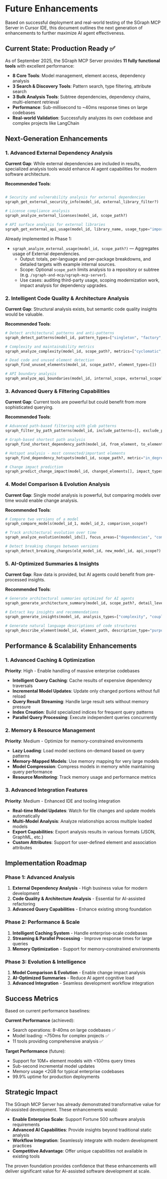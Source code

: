 # Future Enhancements

Based on successful deployment and real-world testing of the SGraph MCP Server in Cursor IDE, this document outlines the next generation of enhancements to further maximize AI agent effectiveness.

## Current State: Production Ready ✅

As of September 2025, the SGraph MCP Server provides **11 fully functional tools** with excellent performance:

- **8 Core Tools**: Model management, element access, dependency analysis
- **3 Search & Discovery Tools**: Pattern search, type filtering, attribute search  
- **3 Bulk Analysis Tools**: Subtree dependencies, dependency chains, multi-element retrieval
- **Performance**: Sub-millisecond to ~40ms response times on large codebases
- **Real-world Validation**: Successfully analyzes its own codebase and complex projects like LangChain

## Next-Generation Enhancements

### 1. Advanced External Dependency Analysis

**Current Gap**: While external dependencies are included in results, specialized analysis tools would enhance AI agent capabilities for modern software architecture.

**Recommended Tools**:
```python

# Security and vulnerability analysis for external dependencies
sgraph_get_external_security_info(model_id, external_library_filter?)

# License compliance analysis
sgraph_analyze_external_licenses(model_id, scope_path?)

# API surface analysis for external libraries
sgraph_get_external_api_usage(model_id, library_name, usage_type="import|call|inherit")
```

Already implemented in Phase 1:

- `sgraph_analyze_external_usage(model_id, scope_path?)` — Aggregates usage of External dependencies.
  - Output: totals, per-language and per-package breakdowns, and detailed targets with example internal sources.
  - Scope: Optional `scope_path` limits analysis to a repository or subtree (e.g. `/sgraph-and-mcp/sgraph-mcp-server`).
  - Use cases: auditing third-party usage, scoping modernization work, impact analysis for dependency upgrades.

### 2. Intelligent Code Quality & Architecture Analysis

**Current Gap**: Structural analysis exists, but semantic code quality insights would be valuable.

**Recommended Tools**:
```python
# Detect architectural patterns and anti-patterns
sgraph_detect_patterns(model_id, pattern_types=["singleton", "factory", "observer", "circular_deps"])

# Complexity and maintainability metrics
sgraph_analyze_complexity(model_id, scope_path?, metrics=["cyclomatic", "cognitive", "coupling"])

# Dead code and unused element detection
sgraph_find_unused_elements(model_id, scope_path?, element_types=[])

# API boundary analysis
sgraph_analyze_api_boundaries(model_id, internal_scope, external_scope?)
```

### 3. Advanced Query & Filtering Capabilities

**Current Gap**: Current tools are powerful but could benefit from more sophisticated querying.

**Recommended Tools**:
```python
# Advanced path-based filtering with glob patterns
sgraph_filter_by_path_patterns(model_id, include_patterns=[], exclude_patterns=[], element_types=[])

# Graph-based shortest path analysis
sgraph_find_shortest_dependency_path(model_id, from_element, to_element, max_depth?)

# Hotspot analysis - most connected/important elements
sgraph_find_dependency_hotspots(model_id, scope_path?, metric="in_degree|out_degree|betweenness")

# Change impact prediction
sgraph_predict_change_impact(model_id, changed_elements[], impact_types=["direct", "transitive", "test"])
```

### 4. Model Comparison & Evolution Analysis

**Current Gap**: Single model analysis is powerful, but comparing models over time would enable change analysis.

**Recommended Tools**:
```python
# Compare two versions of a model
sgraph_compare_models(model_id_1, model_id_2, comparison_scope?)

# Track architectural evolution over time
sgraph_analyze_evolution(model_ids[], focus_areas=["dependencies", "complexity", "patterns"])

# Detect breaking changes between versions
sgraph_detect_breaking_changes(old_model_id, new_model_id, api_scope?)
```

### 5. AI-Optimized Summaries & Insights

**Current Gap**: Raw data is provided, but AI agents could benefit from pre-processed insights.

**Recommended Tools**:
```python
# Generate architectural summaries optimized for AI agents
sgraph_generate_architecture_summary(model_id, scope_path?, detail_level="high|medium|low")

# Extract key insights and recommendations
sgraph_generate_insights(model_id, analysis_types=["complexity", "coupling", "patterns"])

# Generate natural language descriptions of code structures
sgraph_describe_element(model_id, element_path, description_type="purpose|usage|relationships")
```

## Performance & Scalability Enhancements

### 1. Advanced Caching & Optimization

**Priority**: High - Enable handling of massive enterprise codebases

- **Intelligent Query Caching**: Cache results of expensive dependency traversals
- **Incremental Model Updates**: Update only changed portions without full reload
- **Query Result Streaming**: Handle large result sets without memory pressure
- **Index Creation**: Build specialized indices for frequent query patterns
- **Parallel Query Processing**: Execute independent queries concurrently

### 2. Memory & Resource Management

**Priority**: Medium - Optimize for memory-constrained environments

- **Lazy Loading**: Load model sections on-demand based on query patterns
- **Memory-Mapped Models**: Use memory mapping for very large models
- **Model Compression**: Compress models in memory while maintaining query performance
- **Resource Monitoring**: Track memory usage and performance metrics

### 3. Advanced Integration Features

**Priority**: Medium - Enhanced IDE and tooling integration

- **Real-time Model Updates**: Watch for file changes and update models automatically
- **Multi-Model Analysis**: Analyze relationships across multiple loaded models
- **Export Capabilities**: Export analysis results in various formats (JSON, GraphML, etc.)
- **Custom Attributes**: Support for user-defined element and association attributes

## Implementation Roadmap

### Phase 1: Advanced Analysis
1. **External Dependency Analysis** - High business value for modern development
2. **Code Quality & Architecture Analysis** - Essential for AI-assisted refactoring
3. **Advanced Query Capabilities** - Enhance existing strong foundation

### Phase 2: Performance & Scale
1. **Intelligent Caching System** - Handle enterprise-scale codebases
2. **Streaming & Parallel Processing** - Improve response times for large queries
3. **Memory Optimization** - Support for memory-constrained environments

### Phase 3: Evolution & Intelligence
1. **Model Comparison & Evolution** - Enable change impact analysis
2. **AI-Optimized Summaries** - Reduce AI agent cognitive load
3. **Advanced Integration** - Seamless development workflow integration

## Success Metrics

Based on current performance baselines:

**Current Performance** (achieved):
- Search operations: 8-40ms on large codebases ✅
- Model loading: ~750ms for complex projects ✅
- 11 tools providing comprehensive analysis ✅

**Target Performance** (future):
- Support for 10M+ element models with <100ms query times
- Sub-second incremental model updates
- Memory usage <2GB for typical enterprise codebases
- 99.9% uptime for production deployments

## Strategic Impact

The SGraph MCP Server has already demonstrated transformative value for AI-assisted development. These enhancements would:

- **Enable Enterprise Scale**: Support Fortune 500 software analysis requirements
- **Advanced AI Capabilities**: Provide insights beyond traditional static analysis
- **Workflow Integration**: Seamlessly integrate with modern development practices
- **Competitive Advantage**: Offer unique capabilities not available in existing tools

The proven foundation provides confidence that these enhancements will deliver significant value for AI-assisted software development at scale.
